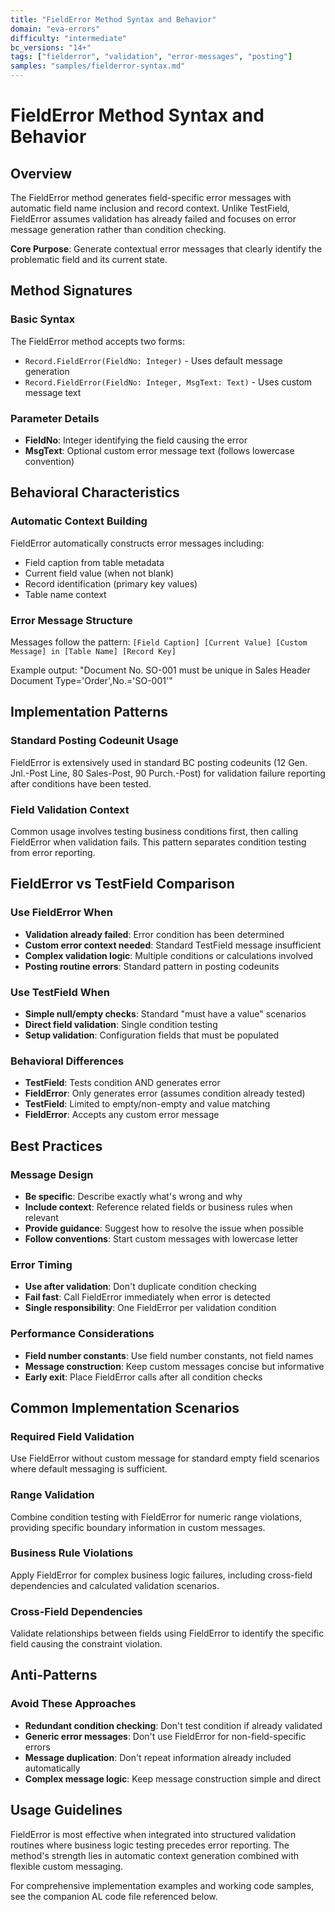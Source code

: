 ```yaml
---
title: "FieldError Method Syntax and Behavior"
domain: "eva-errors"
difficulty: "intermediate"
bc_versions: "14+"
tags: ["fielderror", "validation", "error-messages", "posting"]
samples: "samples/fielderror-syntax.md"
---
```

# FieldError Method Syntax and Behavior

## Overview

The FieldError method generates field-specific error messages with automatic field name inclusion and record context. Unlike TestField, FieldError assumes validation has already failed and focuses on error message generation rather than condition checking.

**Core Purpose**: Generate contextual error messages that clearly identify the problematic field and its current state.

## Method Signatures

### Basic Syntax
The FieldError method accepts two forms:
- `Record.FieldError(FieldNo: Integer)` - Uses default message generation
- `Record.FieldError(FieldNo: Integer, MsgText: Text)` - Uses custom message text

### Parameter Details
- **FieldNo**: Integer identifying the field causing the error
- **MsgText**: Optional custom error message text (follows lowercase convention)

## Behavioral Characteristics

### Automatic Context Building
FieldError automatically constructs error messages including:
- Field caption from table metadata
- Current field value (when not blank)
- Record identification (primary key values)
- Table name context

### Error Message Structure
Messages follow the pattern: `[Field Caption] [Current Value] [Custom Message] in [Table Name] [Record Key]`

Example output: "Document No. SO-001 must be unique in Sales Header Document Type='Order',No.='SO-001'"

## Implementation Patterns

### Standard Posting Codeunit Usage
FieldError is extensively used in standard BC posting codeunits (12 Gen. Jnl.-Post Line, 80 Sales-Post, 90 Purch.-Post) for validation failure reporting after conditions have been tested.

### Field Validation Context
Common usage involves testing business conditions first, then calling FieldError when validation fails. This pattern separates condition testing from error reporting.

## FieldError vs TestField Comparison

### Use FieldError When
- **Validation already failed**: Error condition has been determined
- **Custom error context needed**: Standard TestField message insufficient
- **Complex validation logic**: Multiple conditions or calculations involved
- **Posting routine errors**: Standard pattern in posting codeunits

### Use TestField When
- **Simple null/empty checks**: Standard "must have a value" scenarios
- **Direct field validation**: Single condition testing
- **Setup validation**: Configuration fields that must be populated

### Behavioral Differences
- **TestField**: Tests condition AND generates error
- **FieldError**: Only generates error (assumes condition already tested)
- **TestField**: Limited to empty/non-empty and value matching
- **FieldError**: Accepts any custom error message

## Best Practices

### Message Design
- **Be specific**: Describe exactly what's wrong and why
- **Include context**: Reference related fields or business rules when relevant
- **Provide guidance**: Suggest how to resolve the issue when possible
- **Follow conventions**: Start custom messages with lowercase letter

### Error Timing
- **Use after validation**: Don't duplicate condition checking
- **Fail fast**: Call FieldError immediately when error is detected
- **Single responsibility**: One FieldError per validation condition

### Performance Considerations
- **Field number constants**: Use field number constants, not field names
- **Message construction**: Keep custom messages concise but informative
- **Early exit**: Place FieldError calls after all condition checks

## Common Implementation Scenarios

### Required Field Validation
Use FieldError without custom message for standard empty field scenarios where default messaging is sufficient.

### Range Validation
Combine condition testing with FieldError for numeric range violations, providing specific boundary information in custom messages.

### Business Rule Violations
Apply FieldError for complex business logic failures, including cross-field dependencies and calculated validation scenarios.

### Cross-Field Dependencies
Validate relationships between fields using FieldError to identify the specific field causing the constraint violation.

## Anti-Patterns

### Avoid These Approaches
- **Redundant condition checking**: Don't test condition if already validated
- **Generic error messages**: Don't use FieldError for non-field-specific errors
- **Message duplication**: Don't repeat information already included automatically
- **Complex message logic**: Keep message construction simple and direct

## Usage Guidelines

FieldError is most effective when integrated into structured validation routines where business logic testing precedes error reporting. The method's strength lies in automatic context generation combined with flexible custom messaging.

For comprehensive implementation examples and working code samples, see the companion AL code file referenced below.

